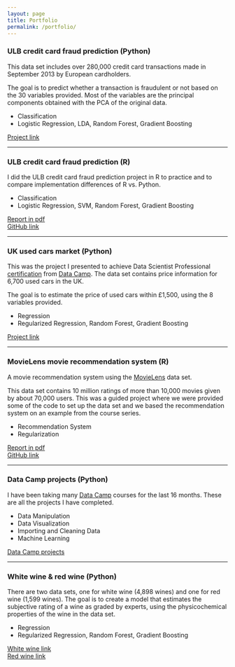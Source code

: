 ```yaml
---
layout: page
title: Portfolio
permalink: /portfolio/
---
```


### ULB credit card fraud prediction (Python)
This data set includes over 280,000 credit card transactions made in September 2013 by European cardholders.

The goal is to predict whether a transaction is fraudulent or not based on the 30 variables provided. Most of the variables are the principal components obtained with the PCA of the original data.

* Classification
* Logistic Regression, LDA, Random Forest, Gradient Boosting

[Project link][edscc]

---

### ULB credit card fraud prediction (R)
I did the ULB credit card fraud prediction project in R to practice and to compare implementation differences of R vs. Python.

* Classification
* Logistic Regression, SVM, Random Forest, Gradient Boosting

[Report in pdf][gitcc]  
[GitHub link][jQScc]

---
### UK used cars market (Python)

This was the project I presented to achieve Data Scientist Professional [certification][dspc] from [Data Camp][dc]. The data set contains price information for 6,700 used cars in the UK. 

The goal is to estimate the price of used cars within £1,500, using the 8 variables provided.

* Regression
* Regularized Regression, Random Forest, Gradient Boosting

[Project link][toyota]

---

### MovieLens movie recommendation system (R)
A movie recommendation system using the [MovieLens][movielens] data set.

This data set contains 10 million ratings of more than 10,000 movies given by about 70,000 users. This was a guided project where we were provided some of the code to set up the data set and we based the recommendation system on an example from the course series.

* Recommendation System
* Regularization

[Report in pdf][gitmovie]  
[GitHub link][jQSmovie]

---

### Data Camp projects (Python)
I have been taking many [Data Camp][dc] courses for the last 16 months. These are all the projects I have completed.

* Data Manipulation
* Data Visualization
* Importing and Cleaning Data
* Machine Learning

[Data Camp projects][dcproj]

---

### White wine & red wine (Python)
There are two data sets, one for white wine (4,898 wines) and one for red wine (1,599 wines). The goal is to create a model that estimates the subjective rating of a wine as graded by experts, using the physicochemical properties of the wine in the data set.

* Regression
* Regularized Regression, Random Forest, Gradient Boosting

[White wine link][white]  
[Red wine link][red]


[edscc]: https://nbviewer.jupyter.org/github/jQSfire125/ULB-Credit-Card-Fraud/blob/main/Capstone-ULB-Credit-Card-Fraud.ipynb
[jQSmovie]: https://github.com/jQSfire125/MovieLens
[gitmovie]: https://github.com/jQSfire125/MovieLens/blob/master/report.pdf
[movielens]: https://grouplens.org/datasets/movielens/10m/
[jQScc]: https://github.com/jQSfire125/CreditCard
[gitcc]: https://github.com/jQSfire125/CreditCard/blob/master/report.pdf
[dc]: https://www.datacamp.com
[toyota]: https://nbviewer.jupyter.org/github/jQSfire125/Toyota/blob/main/toyota.ipynb
[dcproj]: https://github.com/jQSfire125/DataCamp-Projects
[white]: https://nbviewer.jupyter.org/github/jQSfire125/Wine/blob/main/Capstone-Wine-White.ipynb
[red]: https://nbviewer.jupyter.org/github/jQSfire125/Wine/blob/main/Capstone-Wine-Red.ipynb
[dspc]: https://www.datacamp.com/certificate/DS0019388936730
